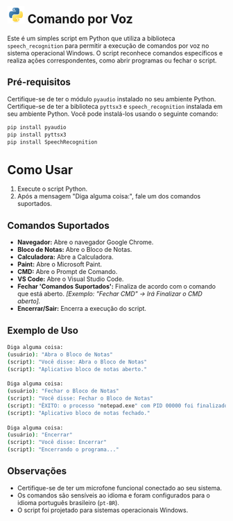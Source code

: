 # <img  height="40" width="40" src='https://raw.githubusercontent.com/devicons/devicon/55609aa5bd817ff167afce0d965585c92040787a/icons/python/python-original.svg' > Comando por Voz

Este é um simples script em Python que utiliza a biblioteca `speech_recognition` para permitir a execução de comandos por voz no sistema operacional Windows. O script reconhece comandos específicos e realiza ações correspondentes, como abrir programas ou fechar o script.

## Pré-requisitos
Certifique-se de ter o módulo `pyaudio` instalado no seu ambiente Python.
Certifique-se de ter a biblioteca `pyttsx3` e `speech_recognition` instalada em seu ambiente Python. Você pode instalá-los usando o seguinte comando:

```bash
pip install pyaudio
pip install pyttsx3
pip install SpeechRecognition
```

# Como Usar

1. Execute o script Python.
2. Após a mensagem "Diga alguma coisa:", fale um dos comandos suportados.

## Comandos Suportados

- **Navegador:** Abre o navegador Google Chrome.
- **Bloco de Notas:** Abre o Bloco de Notas.
- **Calculadora:** Abre a Calculadora.
- **Paint:** Abre o Microsoft Paint.
- **CMD:** Abre o Prompt de Comando.
- **VS Code:** Abre o Visual Studio Code.
- **Fechar 'Comandos Suportados':** Finaliza de acordo com o comando que está aberto. _[Exemplo: "Fechar CMD" -> Irá Finalizar o CMD aberto]._
- **Encerrar/Sair:** Encerra a execução do script.

## Exemplo de Uso

```bash
Diga alguma coisa:
(usuário): "Abra o Bloco de Notas"
(script): "Você disse: Abra o Bloco de Notas"
(script): "Aplicativo bloco de notas aberto."

Diga alguma coisa:
(usuário): "Fechar o Bloco de Notas"
(script): "Você disse: Fechar o Bloco de Notas"
(script): "ÊXITO: o processo "notepad.exe" com PID 00000 foi finalizado."
(script): "Aplicativo bloco de notas fechado."

Diga alguma coisa: 
(usuário): "Encerrar"
(script): "Você disse: Encerrar"
(script): "Encerrando o programa..."
```

## Observações

- Certifique-se de ter um microfone funcional conectado ao seu sistema.
- Os comandos são sensíveis ao idioma e foram configurados para o idioma português brasileiro (`pt-BR`).
- O script foi projetado para sistemas operacionais Windows.
